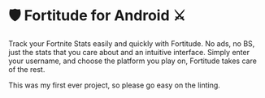 # 🛡️ Fortitude for Android ⚔️ 

Track your Fortnite Stats easily and quickly with Fortitude. 
No ads, no BS, just the stats that you care about and an intuitive interface. 
Simply enter your username, and choose the platform you play on, Fortitude takes care of the rest.

This was my first ever project, so please go easy on the linting.
